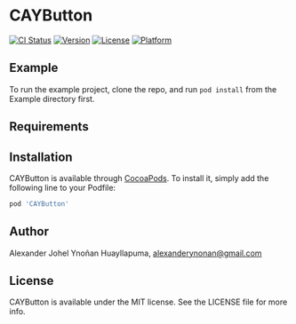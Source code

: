 # CAYButton

[![CI Status](https://img.shields.io/travis/alexynonan/CAYButton.svg?style=flat)](https://travis-ci.org/alexynonan/CAYButton)
[![Version](https://img.shields.io/cocoapods/v/CAYButton.svg?style=flat)](https://cocoapods.org/pods/CAYButton)
[![License](https://img.shields.io/cocoapods/l/CAYButton.svg?style=flat)](https://cocoapods.org/pods/CAYButton)
[![Platform](https://img.shields.io/cocoapods/p/CAYButton.svg?style=flat)](https://cocoapods.org/pods/CAYButton)

## Example

To run the example project, clone the repo, and run `pod install` from the Example directory first.

## Requirements

## Installation

CAYButton is available through [CocoaPods](https://cocoapods.org). To install
it, simply add the following line to your Podfile:

```ruby
pod 'CAYButton'
```

## Author

Alexander Johel Ynoñan Huayllapuma, alexanderynonan@gmail.com

## License

CAYButton is available under the MIT license. See the LICENSE file for more info.
